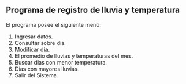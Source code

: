 <H2> Programa de registro de lluvia y temperatura </H2>

El programa posee el siguiente menú:
1. Ingresar datos.
2. Consultar sobre dia.
3. Modificar dia.
4. El promedio de lluvias y temperaturas del mes.
5. Buscar dias con menor temperatura.
6. Dias con mayores lluvias.
7. Salir del Sistema.


